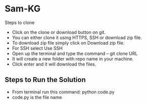 # Sam-KG

Steps to clone
*  Click on the clone or download button on git. 
* You can either clone it using HTTPS, SSH or download zip file.
* To download zip file simply click on Download zip file.
* For SSH select Use SSH
* Open up the terminal and type the command – git clone URL
* It will create a new folder with repo name in your machine.
*  Click enter and it will download the files. 

## Steps to Run the Solution

* From terminal run this command: python code.py 
* code.py is the file name


